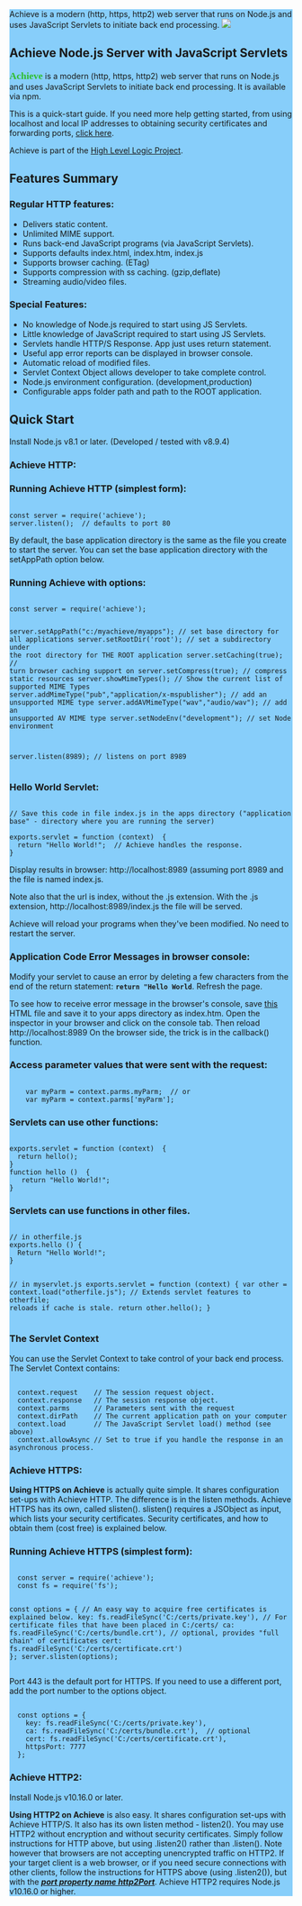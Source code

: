 <section style="background-color:LightSkyBlue;">
Achieve is a modern (http, https, http2) web server that runs on Node.js and uses JavaScript Servlets to initiate back end processing.
<a href="https://hll.nu"><img src="https://hll.nu/achieve/skyhigh1.jpg"></a>
<h1>Achieve Node.js Server with JavaScript Servlets</h1>
<p><span style="font-family:'Merienda';font-size:125%;font-weight:bold;color:rgb(46, 190, 43);">Achieve</span> is a modern (http, https, http2) web server 
that runs on Node.js and uses JavaScript Servlets to initiate back end processing. It is available via npm.<p>
<p>This is a quick-start guide. If you need more help getting started, from using localhost and local IP addresses to 
obtaining security certificates 
and forwarding ports, <a href="https://hll.nu/achieve/contents.htm" target="_blank">click here</a>.</p>
<p>Achieve is part of the <a href="https://hll.nu">High Level Logic Project</a>.</p>
<h2>Features Summary</h2>
<h3>Regular HTTP features:</h3>
<ul>
<li>Delivers static content.</li>
<li>Unlimited MIME support.</li>
<li>Runs back-end JavaScript programs (via JavaScript Servlets).</li>
<li>Supports defaults index.html, index.htm, index.js</li>
<li>Supports browser caching. (ETag)</li>
<li>Supports compression with ss caching. (gzip,deflate)</li>
<li>Streaming audio/video files.</li>
</ul>
<h3>Special Features:</h3>
<ul>
<li>No knowledge of Node.js required to start using JS Servlets.</li>
<li>Little knowledge of JavaScript required to start using JS Servlets.</li>
<li>Servlets handle HTTP/S Response. App just uses return statement.</li>
<li>Useful app error reports can be displayed in browser console.</li>
<li>Automatic reload of modified files.</li>
<li>Servlet Context Object allows developer to take complete control.</li>
<li>Node.js environment configuration. (development,production)</li>
<li>Configurable apps folder path and path to the ROOT application.</li>
</ul>

<h2>Quick Start</h2>
<p>Install Node.js v8.1 or later. (Developed / tested with v8.9.4)</p>
<h3>Achieve HTTP:</h3>
<h3>Running Achieve HTTP (simplest form):</h3>
<pre><code>
const server = require('achieve');
server.listen();  // defaults to port 80
</code></pre>
<p>By default, the base application directory is the same as the file you create to start the server. 
You can set the base application directory with the setAppPath option below.</p>
<h3>Running Achieve with options:</h3>
<pre><code>
const server = require('achieve');

server.setAppPath("c:/myachieve/myapps");                // set base directory for all applications
server.setRootDir('root');                               // set a subdirectory under the root directory for THE ROOT application
server.setCaching(true);                                 // turn browser caching support on
server.setCompress(true);                                // compress static resources
server.showMimeTypes();                                  // Show the current list of supported MIME Types
server.addMimeType("pub","application/x-mspublisher");   // add an unsupported MIME type
server.addAVMimeType("wav","audio/wav");                 // add an unsupported AV MIME type
server.setNodeEnv("development");                        // set Node environment 

server.listen(8989);  // listens on port 8989
</code></pre>
<h3>Hello World Servlet:</h3>
<pre><code>
// Save this code in file index.js in the apps directory ("application base" - directory where you are running the server)<br>
exports.servlet = function (context)  {
  return "Hello World!";  // Achieve handles the response.
}
</code></pre>
<p>Display results in browser: http://localhost:8989 (assuming port 8989 and the file is named index.js.</p>
<p>Note also that the url is index, without the .js extension. With the .js extension, http://localhost:8989/index.js the file will be served.</p>
<p>Achieve will reload your programs when they've been modified. No need to restart the server.</p>
<h3>Application Code Error Messages in browser console:</h3>
<p>Modify your servlet to cause an error by deleting a few characters from the end of the return statement: 
<code style="margin-left:0px;display:inline-block;font-weight:bold;">return "Hello World</code>. Refresh the page.</p>
<p>To see how to receive error message in the browser's console, save <a href='http://hll.nu/achieve/samp1/index.htm' download='index.htm' target="_blank">this</a>
HTML file and save it to your apps directory as index.htm. Open the inspector in your browser and click on the console tab. Then 
reload http://localhost:8989 On the browser side, the trick is in the callback() function.</p>
<h3>Access parameter values that were sent with the request:</h3>
<pre><code>
    var myParm = context.parms.myParm;  // or
    var myParm = context.parms['myParm'];
</code></pre>

<h3>Servlets can use other functions:</h3>
<pre><code>
exports.servlet = function (context)  {
  return hello();
}
function hello ()  {
   return "Hello World!";
}
</code></pre>
<h3>Servlets can use functions in other files.</h3>
<pre><code>
// in otherfile.js
exports.hello () {
  Return "Hello World!";
}

// in myservlet.js
exports.servlet = function (context) {
  var other = context.load("otherfile.js");  // Extends servlet features to otherfile; reloads if cache is stale.
  return other.hello();
}
</code></pre>
<h3>The Servlet Context</h3>
<p style="margin-bottom:0px;">You can use the Servlet Context to take control of your back end process. The Servlet Context contains:</p>
<pre><code>
  context.request    // The session request object.
  context.response   // The session response object.
  context.parms      // Parameters sent with the request
  context.dirPath    // The current application path on your computer
  context.load       // The JavaScript Servlet load() method (see above)
  context.allowAsync // Set to true if you handle the response in an asynchronous process.
</code></pre>
<h3>Achieve HTTPS:</h3>
<p><b>Using HTTPS on Achieve</b> is actually quite simple. It shares configuration set-ups with 
Achieve HTTP. The difference is in the listen methods. 
Achieve HTTPS has its own, called slisten(). slisten() requires a JSObject as input, which lists your security certificates. 
Security certificates, and how to obtain them (cost free) is explained below.</p>
<h3>Running Achieve HTTPS (simplest form):</h3>
<pre><code>
  const server = require('achieve');
  const fs = require('fs');
  
  const options = {  // An easy way to acquire free certificates is explained below.
    key: fs.readFileSync('C:/certs/private.key'),   // For certificate files that have been placed in C:/certs/
    ca: fs.readFileSync('C:/certs/bundle.crt'),     // optional, provides "full chain" of certificates
    cert: fs.readFileSync('C:/certs/certificate.crt')
  };
  server.slisten(options);
</code></pre>
<p>Port 443 is the default port for HTTPS. If you need to use a different port, add the port number
to the options object.</p>
<pre><code>
  const options = {
    key: fs.readFileSync('C:/certs/private.key'),
    ca: fs.readFileSync('C:/certs/bundle.crt'),  // optional
    cert: fs.readFileSync('C:/certs/certificate.crt'),
    httpsPort: 7777
  };
</code></pre>
<h3>Achieve HTTP2:</h3>
<p>Install Node.js v10.16.0 or later.</p>
<p><b>Using HTTP2 on Achieve</b> is also easy. It shares configuration set-ups with 
Achieve HTTP/S. It also has its own listen method - listen2(). You may use HTTP2 without encryption and without 
security certificates. Simply follow instructions for HTTP above, but using .listen2() rather than .listen(). Note however 
that browsers are not accepting unencrypted traffic on HTTP2. If your target client is a web browser, or if you need secure 
connections with other clients, follow the instructions for HTTPS above (using .listen2()), but with the <u><i><b>port property 
name http2Port</b></i></u>. Achieve HTTP2 requires Node.js v10.16.0 or higher.</p>
</section>